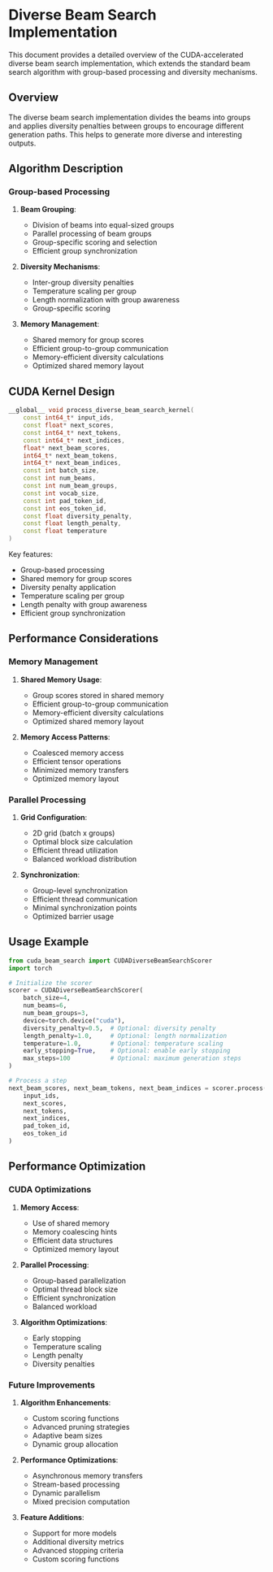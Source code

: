 # Diverse Beam Search Implementation

This document provides a detailed overview of the CUDA-accelerated diverse beam search implementation, which extends the standard beam search algorithm with group-based processing and diversity mechanisms.

## Overview

The diverse beam search implementation divides the beams into groups and applies diversity penalties between groups to encourage different generation paths. This helps to generate more diverse and interesting outputs.

## Algorithm Description

### Group-based Processing

1. **Beam Grouping**:
   - Division of beams into equal-sized groups
   - Parallel processing of beam groups
   - Group-specific scoring and selection
   - Efficient group synchronization

2. **Diversity Mechanisms**:
   - Inter-group diversity penalties
   - Temperature scaling per group
   - Length normalization with group awareness
   - Group-specific scoring

3. **Memory Management**:
   - Shared memory for group scores
   - Efficient group-to-group communication
   - Memory-efficient diversity calculations
   - Optimized shared memory layout

## CUDA Kernel Design

```cpp
__global__ void process_diverse_beam_search_kernel(
    const int64_t* input_ids,
    const float* next_scores,
    const int64_t* next_tokens,
    const int64_t* next_indices,
    float* next_beam_scores,
    int64_t* next_beam_tokens,
    int64_t* next_beam_indices,
    const int batch_size,
    const int num_beams,
    const int num_beam_groups,
    const int vocab_size,
    const int pad_token_id,
    const int eos_token_id,
    const float diversity_penalty,
    const float length_penalty,
    const float temperature
)
```

Key features:
- Group-based processing
- Shared memory for group scores
- Diversity penalty application
- Temperature scaling per group
- Length penalty with group awareness
- Efficient group synchronization

## Performance Considerations

### Memory Management

1. **Shared Memory Usage**:
   - Group scores stored in shared memory
   - Efficient group-to-group communication
   - Memory-efficient diversity calculations
   - Optimized shared memory layout

2. **Memory Access Patterns**:
   - Coalesced memory access
   - Efficient tensor operations
   - Minimized memory transfers
   - Optimized memory layout

### Parallel Processing

1. **Grid Configuration**:
   - 2D grid (batch x groups)
   - Optimal block size calculation
   - Efficient thread utilization
   - Balanced workload distribution

2. **Synchronization**:
   - Group-level synchronization
   - Efficient thread communication
   - Minimal synchronization points
   - Optimized barrier usage

## Usage Example

```python
from cuda_beam_search import CUDADiverseBeamSearchScorer
import torch

# Initialize the scorer
scorer = CUDADiverseBeamSearchScorer(
    batch_size=4,
    num_beams=6,
    num_beam_groups=3,
    device=torch.device("cuda"),
    diversity_penalty=0.5,  # Optional: diversity penalty
    length_penalty=1.0,     # Optional: length normalization
    temperature=1.0,        # Optional: temperature scaling
    early_stopping=True,    # Optional: enable early stopping
    max_steps=100           # Optional: maximum generation steps
)

# Process a step
next_beam_scores, next_beam_tokens, next_beam_indices = scorer.process(
    input_ids,
    next_scores,
    next_tokens,
    next_indices,
    pad_token_id,
    eos_token_id
)
```

## Performance Optimization

### CUDA Optimizations

1. **Memory Access**:
   - Use of shared memory
   - Memory coalescing hints
   - Efficient data structures
   - Optimized memory layout

2. **Parallel Processing**:
   - Group-based parallelization
   - Optimal thread block size
   - Efficient synchronization
   - Balanced workload

3. **Algorithm Optimizations**:
   - Early stopping
   - Temperature scaling
   - Length penalty
   - Diversity penalties

### Future Improvements

1. **Algorithm Enhancements**:
   - Custom scoring functions
   - Advanced pruning strategies
   - Adaptive beam sizes
   - Dynamic group allocation

2. **Performance Optimizations**:
   - Asynchronous memory transfers
   - Stream-based processing
   - Dynamic parallelism
   - Mixed precision computation

3. **Feature Additions**:
   - Support for more models
   - Additional diversity metrics
   - Advanced stopping criteria
   - Custom scoring functions 
